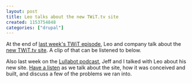 ```yaml
--- 
layout: post
title: Leo talks about the new TWiT.tv site
created: 1153754848
categories: ["drupal"]
---
```

At the end of <a href="http://www.twit.tv/62">last week's TWiT episode</a>, Leo and company talk about the <a href="http://tedserbinski.com/drupal/twit-tv/">new TWiT.tv site</a>. A clip of that can be listened to below.

Also last week on the <a href="http://www.lullabot.com/podcast">Lullabot podcast</a>, Jeff and I talked with Leo about his new site. <a href="http://www.lullabot.com/audiocast/drupal_podcast_no_18_leo_laporte">Have a listen</a> as we talk about the site, how it was conceived and built, and discuss a few of the problems we ran into.
